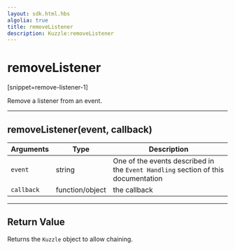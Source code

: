 ```yaml
---
layout: sdk.html.hbs
algolia: true
title: removeListener
description: Kuzzle:removeListener
---
```

  

# removeListener
[snippet=remove-listener-1]

Remove a listener from an event.

---

## removeListener(event, callback)

| Arguments | Type | Description |
|---------------|---------|----------------------------------------|
| ``event`` | string | One of the events described in the ``Event Handling`` section of this documentation |
| ``callback`` | function/object | the callback |

---

## Return Value

Returns the `Kuzzle` object to allow chaining.

